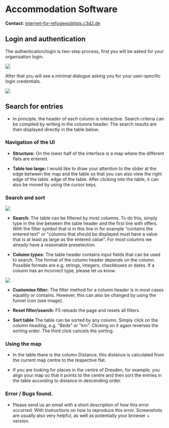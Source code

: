 # Accommodation Software

**Contact:** <internet-for-refugees@lists.c3d2.de>

## Login and authentication

The authentication/login is two-step process, first you will be asked for your organisation login.

![](file:///home/revol-xut/workspace/hostel/docs/graphics/org_password.png)

After that you will see a minimal dialogue asking you for your user-specific login credentials.

![](file:///home/revol-xut/workspace/host/docs/graphics/user_password.png)

## Search for entries

- In principle, the header of each column is interactive. Search criteria can be compiled by writing in the columns header.
  The search results are then displayed directly in the table below.

### Navigation of the UI

- **Structure:** On the lower half of the interface is a map where the different flats are entered.
  
- **Table too large:** I would like to draw your attention to the slider at the edge between the map and the table so that you can also view the right edge of the table.
  edge of the table. After clicking into the table, it can also be moved by using the cursor keys.
  

<!--

It becomes that the flat is in the respective grey circle. For exact locations, the centre of the circle is the location.
-->

### Search and sort

![](file:///home/revol-xut/workspace/housing/docs/graphics/table.png)

- **Search:** The table can be filtered by most columns. To do this, simply type in the line between the table header and the first line with offers. With the filter symbol that is in this line in
  for example "contains the entered text" or "columns that should be displayed must have a value that is at least as large as the entered value". For most columns we already have a reasonable preselection.
  
- **Column types:** The table header contains input fields that can be used to search. The format of the column header depends on the column. Possible formats are e.g. strings, integers, checkboxes or dates. If a column has an incorrect type, please let us know.
  

![](file:///home/revol-xut/workspace/housing/docs/graphics/city_column.png)

- **Customise filter:** The filter method for a column header is in most cases equality or contains. However, this can also be changed by using the funnel icon (see image).
  
- **Reset filter/search:** F5 reloads the page and resets all filters.
  
- **Sort table** The table can be sorted by any column. Simply click on the column heading, e.g. "Beds" or "km". Clicking on it again reverses the sorting order. The third click cancels the sorting.
  

### Using the map

- In the table there is the column Distance, this distance is calculated from the current map centre to the respective flat.
  
- If you are looking for places in the centre of Dresden, for example, you align your map so that it points to the centre and then sort the entries in the table according to distance in descending order.
  

### Error / Bugs found.

- Please send us an email with a short description of how this error occurred. With instructions on how to reproduce this error. Screenshots are usually also very helpful, as well as potentially your browser + version.

